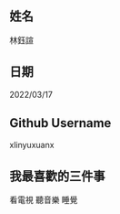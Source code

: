 姓名
----
林鈺諠

日期
----
2022/03/17

Github Username
---------------
xlinyuxuanx

我最喜歡的三件事
---------------
看電視 聽音樂 睡覺